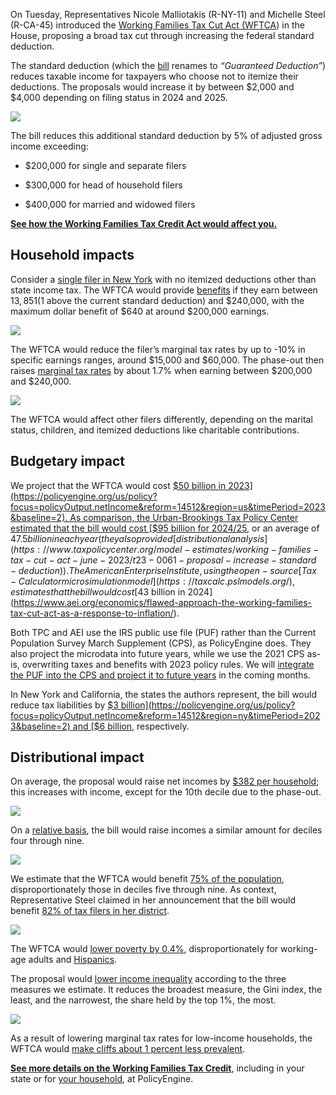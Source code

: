 On Tuesday, Representatives Nicole Malliotakis (R-NY-11) and Michelle Steel (R-CA-45) introduced the [Working Families Tax Cut Act (WFTCA](https://waysandmeans.house.gov/malliotakis-steel-lead-legislation-to-provide-tax-relief-to-working-families/)) in the House, proposing a broad tax cut through increasing the federal standard deduction.

The standard deduction (which the [bill](https://acrobat.adobe.com/link/review?uri=urn:aaid:scds:US:f2203ce9-a41a-3a28-8b45-509e0b364e45) renames to _“Guaranteed Deduction”_) reduces taxable income for taxpayers who choose not to itemize their deductions. The proposals would increase it by between $2,000 and $4,000 depending on filing status in 2024 and 2025.

![](https://cdn-images-1.medium.com/max/3200/0*WkVYnCrwjLgDdnQp)

The bill reduces this additional standard deduction by 5% of adjusted gross income exceeding:

- $200,000 for single and separate filers

- $300,000 for head of household filers

- $400,000 for married and widowed filers

[**See how the Working Families Tax Credit Act would affect you.**](https://policyengine.org/us/household?focus=intro&reform=14512&region=us&timePeriod=2023&baseline=2)

## Household impacts

Consider a [single filer in New York](https://policyengine.org/us/household?focus=householdOutput.mtr&reform=14512&region=ny&timePeriod=2023&baseline=2&household=31355) with no itemized deductions other than state income tax. The WFTCA would provide [benefits](https://policyengine.org/us/household?focus=householdOutput.earnings&reform=14512&region=ny&timePeriod=2023&baseline=2&household=31356) if they earn between $13,851 ($1 above the current standard deduction) and $240,000, with the maximum dollar benefit of $640 at around $200,000 earnings.

![](https://cdn-images-1.medium.com/max/3200/0*dv92M9FKwiIP5zCY)

The WFTCA would reduce the filer’s marginal tax rates by up to -10% in specific earnings ranges, around $15,000 and $60,000. The phase-out then raises [marginal tax rates](https://policyengine.org/us/household?focus=householdOutput.mtr&reform=14512&region=ny&timePeriod=2023&baseline=2&household=31356) by about 1.7% when earning between $200,000 and $240,000.

![](https://cdn-images-1.medium.com/max/3200/0*C_DfomXSDdHQWOct)

The WFTCA would affect other filers differently, depending on the marital status, children, and itemized deductions like charitable contributions.

## Budgetary impact

We project that the WFTCA would cost [$50 billion in 2023](https://policyengine.org/us/policy?focus=policyOutput.netIncome&reform=14512&region=us&timePeriod=2023&baseline=2). As comparison, the Urban-Brookings Tax Policy Center estimated that the bill would cost [$95 billion for 2024/25](https://twitter.com/jbuhl35/status/1666924708967727112), or an average of $47.5 billion in each year (they also provided [distributional analysis](https://www.taxpolicycenter.org/model-estimates/working-families-tax-cut-act-june-2023/t23-0061-proposal-increase-standard-deduction)). The American Enterprise Institute, using the open-source [Tax-Calculator microsimulation model](https://taxcalc.pslmodels.org/), estimates that the bill would cost [$43 billion in 2024](https://www.aei.org/economics/flawed-approach-the-working-families-tax-cut-act-as-a-response-to-inflation/).

Both TPC and AEI use the IRS public use file (PUF) rather than the Current Population Survey March Supplement (CPS), as PolicyEngine does. They also project the microdata into future years, while we use the 2021 CPS as-is, overwriting taxes and benefits with 2023 policy rules. We will [integrate the PUF into the CPS and project it to future years](https://policyengine.org/us/blog/enhancing-the-current-population-survey-for-policy-analysis) in the coming months.

In New York and California, the states the authors represent, the bill would reduce tax liabilities by [$3 billion](https://policyengine.org/us/policy?focus=policyOutput.netIncome&reform=14512&region=ny&timePeriod=2023&baseline=2) and [$6 billion](https://policyengine.org/us/policy?focus=policyOutput.netIncome&reform=14512&region=ca&timePeriod=2023&baseline=2), respectively.

## Distributional impact

On average, the proposal would raise net incomes by [$382 per household](https://policyengine.org/us/policy?focus=policyOutput.decileAverageImpact&reform=14512&region=us&timePeriod=2023&baseline=2); this increases with income, except for the 10th decile due to the phase-out.

![](https://cdn-images-1.medium.com/max/2884/0*gheY-rtEMwYZBSAt)

On a [relative basis](https://policyengine.org/us/policy?focus=policyOutput.decileRelativeImpact&reform=14512&region=us&timePeriod=2023&baseline=2), the bill would raise incomes a similar amount for deciles four through nine.

![](https://cdn-images-1.medium.com/max/2732/0*HuuthcudLSRD2551)

We estimate that the WFTCA would benefit [75% of the population](https://policyengine.org/us/policy?focus=policyOutput.intraDecileImpact&reform=14512&region=us&timePeriod=2023&baseline=2), disproportionately those in deciles five through nine. As context, Representative Steel claimed in her announcement that the bill would benefit [82% of tax filers in her district](https://waysandmeans.house.gov/malliotakis-steel-lead-legislation-to-provide-tax-relief-to-working-families/).

![](https://cdn-images-1.medium.com/max/2712/0*uK_cr-x6857z88-F)

The WFTCA would [lower poverty by 0.4%](https://policyengine.org/us/policy?focus=policyOutput.povertyImpact&reform=14512&region=us&timePeriod=2023&baseline=2), disproportionately for working-age adults and [Hispanics](https://policyengine.org/us/policy?focus=policyOutput.racialPovertyImpact&reform=14512&region=us&timePeriod=2023&baseline=2).

The proposal would [lower income inequality](https://policyengine.org/us/policy?focus=policyOutput.inequalityImpact&reform=14512&region=us&timePeriod=2023&baseline=2) according to the three measures we estimate. It reduces the broadest measure, the Gini index, the least, and the narrowest, the share held by the top 1%, the most.

![](https://cdn-images-1.medium.com/max/2756/0*B_gr7YmtNKBXJshQ)

As a result of lowering marginal tax rates for low-income households, the WFTCA would [make cliffs about 1 percent less prevalent](https://policyengine.org/us/policy?focus=policyOutput.cliffImpact&reform=14512&region=us&timePeriod=2023&baseline=2).

[**See more details on the Working Families Tax Credit**](https://policyengine.org/us/policy?focus=policyOutput.inequalityImpact&reform=14512&region=us&timePeriod=2023&baseline=2), including in your state or for [your household](https://policyengine.org/us/household?focus=intro&reform=14512&region=us&timePeriod=2023&baseline=2), at PolicyEngine.
